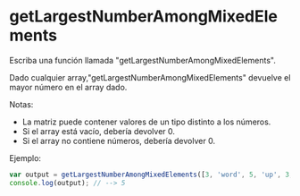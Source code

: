 # getLargestNumberAmongMixedElements

Escriba una función llamada "getLargestNumberAmongMixedElements". 

Dado cualquier array,"getLargestNumberAmongMixedElements" devuelve el mayor número en el array dado.

Notas:
* La matriz puede contener valores de un tipo distinto a los números.
* Si el array está vacío, debería devolver 0.
* Si el array no contiene números, debería devolver 0.

Ejemplo:

```js
var output = getLargestNumberAmongMixedElements([3, 'word', 5, 'up', 3, 1]);
console.log(output); // --> 5
```